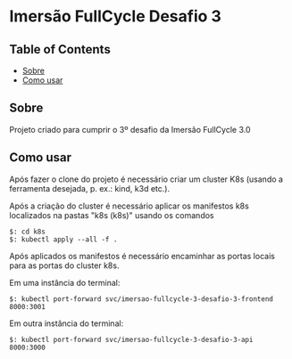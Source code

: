 # Imersão FullCycle Desafio 3

## Table of Contents

- [Sobre](#about)
- [Como usar](#usage)

## Sobre <a name = "about"></a>

Projeto criado para cumprir o 3º desafio da Imersão FullCycle 3.0

## Como usar <a name = "usage"></a>

Após fazer o clone do projeto é necessário criar um cluster K8s (usando a ferramenta desejada, p. ex.: kind, k3d etc.).

Após a criação do cluster é necessário aplicar os manifestos k8s localizados na pastas "k8s (k8s)" usando os comandos 

```
$: cd k8s
$: kubectl apply --all -f . 
```

Após aplicados os manifestos é necessário encaminhar as portas locais para as portas do cluster k8s.

Em uma instância do terminal:

```
$: kubectl port-forward svc/imersao-fullcycle-3-desafio-3-frontend 8000:3001
```

Em outra instância do terminal:

```
$: kubectl port-forward svc/imersao-fullcycle-3-desafio-3-api 8000:3000
```